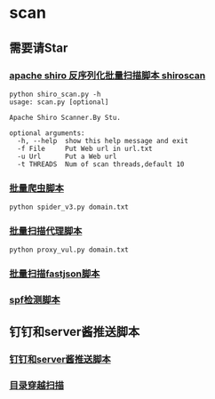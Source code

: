 # scan

## 需要请Star

###  [apache shiro 反序列化批量扫描脚本 shiroscan ](https://github.com/Stu2014/scan/blob/master/shiro_scan.py)
```
python shiro_scan.py -h
usage: scan.py [optional]

Apache Shiro Scanner.By Stu.

optional arguments:
  -h, --help  show this help message and exit
  -f File     Put Web url in url.txt
  -u Url      Put a Web url
  -t THREADS  Num of scan threads,default 10

```
### [批量爬虫脚本](https://github.com/Stu2014/scan/blob/master/spider_v3.py)

```
python spider_v3.py domain.txt
```
### [批量扫描代理脚本](https://github.com/Stu2014/scan/blob/master/proxy_vul.py)

```
python proxy_vul.py domain.txt
```
### [批量扫描fastjson脚本](https://github.com/Stu2014/scan/blob/master/fastjson_rce.py)

### [spf检测脚本](https://github.com/Stu2014/scan/blob/master/spfcheck.py)

## 钉钉和server酱推送脚本


### [钉钉和server酱推送脚本](https://github.com/Stu2014/scan/blob/master/push.py)

### [目录穿越扫描](https://github.com/Stu2014/scan/blob/master/dirvuln.py)

